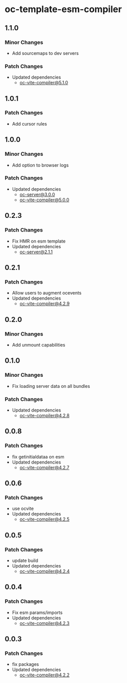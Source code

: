 # oc-template-esm-compiler

## 1.1.0

### Minor Changes

- Add sourcemaps to dev servers

### Patch Changes

- Updated dependencies
  - oc-vite-compiler@5.1.0

## 1.0.1

### Patch Changes

- Add cursor rules

## 1.0.0

### Minor Changes

- Add option to browser logs

### Patch Changes

- Updated dependencies
  - oc-server@3.0.0
  - oc-vite-compiler@5.0.0

## 0.2.3

### Patch Changes

- Fix HMR on esm template
- Updated dependencies
  - oc-server@2.1.1

## 0.2.1

### Patch Changes

- Allow users to augment ocevents
- Updated dependencies
  - oc-vite-compiler@4.2.9

## 0.2.0

### Minor Changes

- Add unmount capabilities

## 0.1.0

### Minor Changes

- Fix loading server data on all bundles

### Patch Changes

- Updated dependencies
  - oc-vite-compiler@4.2.8

## 0.0.8

### Patch Changes

- fix getinitialdataa on esm
- Updated dependencies
  - oc-vite-compiler@4.2.7

## 0.0.6

### Patch Changes

- use ocvite
- Updated dependencies
  - oc-vite-compiler@4.2.5

## 0.0.5

### Patch Changes

- update build
- Updated dependencies
  - oc-vite-compiler@4.2.4

## 0.0.4

### Patch Changes

- Fix esm params/imports
- Updated dependencies
  - oc-vite-compiler@4.2.3

## 0.0.3

### Patch Changes

- fix packages
- Updated dependencies
  - oc-vite-compiler@4.2.2
